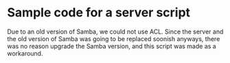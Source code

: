 # Sample code for a server script

Due to an old version of Samba, we could not use ACL. Since the
server and the old version of Samba was going to be replaced soonish anyways,
there was no reason upgrade the Samba version, and this script was made as
a workaround.
